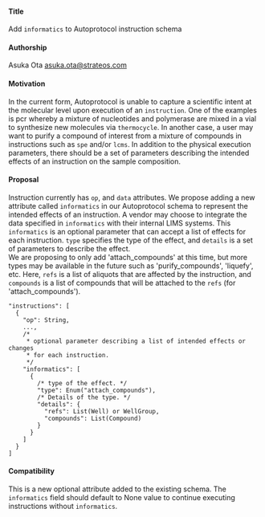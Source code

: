 #### **Title**
Add `informatics` to Autoprotocol instruction schema

#### **Authorship**
Asuka Ota <asuka.ota@strateos.com>

#### **Motivation**
In the current form, Autoprotocol is unable to capture a scientific intent at the molecular
level upon execution of an `instruction`. One of the examples is pcr whereby a mixture of nucleotides
and polymerase are mixed in a vial to synthesize new molecules via `thermocycle`. In another case, a user may want
to purify a compound of interest from a mixture of compounds in instructions such as `spe` and/or `lcms`. In 
addition to the physical execution parameters, there should be a set of parameters describing the intended effects 
of an instruction on the sample composition.

#### **Proposal**
Instruction currently has `op`, and `data` attributes. We propose adding a new attribute called `informatics` 
in our Autoprotocol schema to represent the intended effects of an instruction. A vendor may choose to integrate 
the data specified in `informatics` with their internal LIMS systems. This `informatics` is an optional parameter 
that can accept a list of effects for each instruction. `type` specifies the type of the effect, and `details` is a 
set of parameters to describe the effect.   
We are proposing to only add 'attach_compounds' at this time, but more types 
may be available in the future such as 'purify_compounds', 'liquefy', etc. Here, `refs` is a list of aliquots that are 
affected by the instruction, and `compounds` is a list of compounds that will be attached to the `refs` (for 
'attach_compounds').

```
"instructions": [
  {
    "op": String,
    ...,
    /*
     * optional parameter describing a list of intended effects or changes 
     * for each instruction.
     */
    "informatics": [
      {
        /* type of the effect. */
        "type": Enum("attach_compounds"),
        /* Details of the type. */
        "details": {
          "refs": List(Well) or WellGroup,
          "compounds": List(Compound)
        }
      }
    ]
  }
]
```

#### **Compatibility**
This is a new optional attribute added to the existing schema. The `informatics` field should default to None
value to continue executing instructions without `informatics`.
